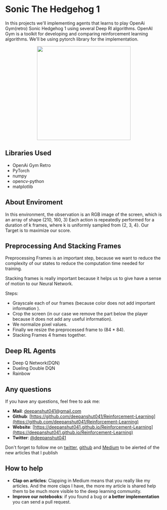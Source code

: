 # Sonic The Hedgehog 1

In this projects we'll implementing agents that learns to play OpenAi Gym(retro) Sonic Hedgehog 1 using several Deep Rl algorithms. OpenAI Gym is a toolkit for developing and comparing reinforcement learning algorithms. We'll be using pytorch library for the implementation.

<p align="center"><img src="./images/main.gif" height="300px"></p>

## Libraries Used

- OpenAi Gym Retro
- PyTorch
- numpy
- opencv-python
- matplotlib

## About Enviroment

In this environment, the observation is an RGB image of the screen, which is an array of shape (210, 160, 3) Each action is repeatedly performed for a duration of k frames, where k is uniformly sampled from {2, 3, 4}. Our Target is to maximize our score.

## Preprocessing And Stacking Frames

Preprocessing Frames is an important step, because we want to reduce the complexity of our states to reduce the computation time needed for training.

Stacking frames is really important because it helps us to give have a sense of motion to our Neural Network.

Steps:

- Grayscale each of our frames (because color does not add important information ).
- Crop the screen (in our case we remove the part below the player because it does not add any useful information).
- We normalize pixel values.
- Finally we resize the preprocessed frame to (84 * 84).
- Stacking Frames 4 frames together.

## Deep RL Agents

- Deep Q Network(DQN)
- Dueling Double DQN 
- Rainbow

## Any questions

If you have any questions, feel free to ask me: 

- **Mail**: <a href="mailto:deepanshut041@gmail.com">deepanshut041@gmail.com</a>  
- **Github**: [https://github.com/deepanshut041/Reinforcement-Learning](https://github.com/deepanshut041/Reinforcement-Learning)
- **Website**: [https://deepanshut041.github.io/Reinforcement-Learning](https://deepanshut041.github.io/Reinforcement-Learning)
- **Twitter**: <a href="https://twitter.com/deepanshut041">@deepanshut041</a> 

Don't forget to follow me on <a href="https://twitter.com/deepanshut041">twitter</a>, <a href="https://github.com/deepanshut041">github</a> and <a href="https://medium.com/@deepanshut041">Medium</a> to be alerted of the new articles that I publish

## How to help

- **Clap on articles**: Clapping in Medium means that you really like my articles. And the more claps I have, the more my article is shared help them to be much more visible to the deep learning community.
- **Improve our notebooks**: if you found a bug or **a better implementation** you can send a pull request.